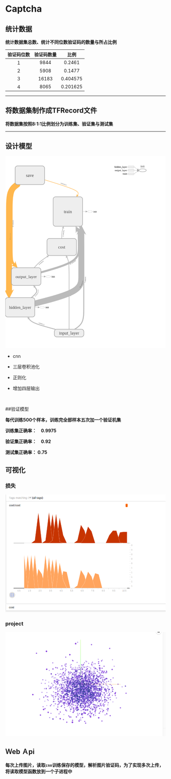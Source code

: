 # Captcha 

## 统计数据　

**统计数据集总数、统计不同位数验证码的数量与所占比例**

| 验证码位数 | 验证码数量 |    比例    |
| :---: | :---: | :------: |
|   １   | 9844  |  0.2461  |
|   ２   | 5908  |  0.1477  |
|   ３   | 16183 | 0.404575 |
|   ４   | 8065  | 0.201625 |

---

## 将数据集制作成TFRecord文件 

**将数据集按照8:1:1比例划分为训练集、验证集与测试集**

---

## 设计模型 

![](./images/model.png) 

* cnn 

* 三层卷积池化 

* 正则化 

* 增加四层输出       

  ​

##验证模型 

**每代训练500个样本，训练完全部样本五次加一个验证机集**　

**训练集正确率：　0.9975**  

**验证集正确率：　0.92** 

**测试集正确率： 0.75** 

## 可视化　

### 损失

![](./images/cost.png) 

### project 

![](./images/project.png) 



## Ｗeb Ａpi 　

**每次上传图片，读取`cnn`训练保存的模型，解析图片验证码，为了实现多次上传，将读取模型函数放到一个子进程中**

